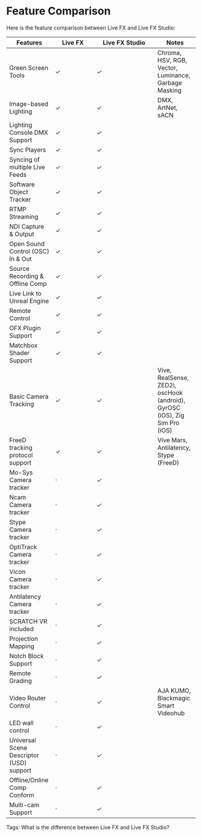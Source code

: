 # Feature Comparison

Here is the feature comparison between Live FX and Live FX Studio:

<table data-full-width="false"><thead><tr><th>Features</th><th width="94">Live FX</th><th width="146">Live FX Studio</th><th>Notes</th></tr></thead><tbody><tr><td>Green Screen Tools</td><td>✓</td><td>✓</td><td>Chroma, HSV, RGB, Vector, Luminance, Garbage Masking</td></tr><tr><td>Image-based Lighting </td><td>✓</td><td>✓</td><td>DMX, ArtNet, sACN</td></tr><tr><td>Lighting Console DMX Support</td><td>✓</td><td>✓</td><td></td></tr><tr><td>Sync Players</td><td>✓</td><td>✓</td><td></td></tr><tr><td>Syncing of multiple Live Feeds</td><td>✓</td><td>✓</td><td></td></tr><tr><td>Software Object Tracker</td><td>✓</td><td>✓</td><td></td></tr><tr><td>RTMP Streaming</td><td>✓</td><td>✓</td><td></td></tr><tr><td>NDI Capture &#x26; Output</td><td>✓</td><td>✓</td><td></td></tr><tr><td>Open Sound Control (OSC) In &#x26; Out</td><td>✓</td><td>✓</td><td></td></tr><tr><td>Source Recording &#x26; Offline Comp</td><td>✓</td><td>✓</td><td></td></tr><tr><td>Live Link to Unreal Engine</td><td>✓</td><td>✓</td><td></td></tr><tr><td>Remote Control</td><td>✓</td><td>✓</td><td></td></tr><tr><td>OFX Plugin Support</td><td>✓</td><td>✓</td><td></td></tr><tr><td>Matchbox Shader Support</td><td>✓</td><td>✓</td><td></td></tr><tr><td>Basic Camera Tracking </td><td>✓</td><td>✓</td><td>Vive, RealSense, ZED2i, oscHook (android), GyrOSC (iOS), Zig Sim Pro (iOS)</td></tr><tr><td>FreeD tracking protocol support </td><td>✓</td><td>✓</td><td>Vive Mars, Antilatency, Stype (FreeD)</td></tr><tr><td>Mo-Sys Camera tracker</td><td>·</td><td>✓</td><td></td></tr><tr><td>Ncam Camera tracker</td><td>·</td><td>✓</td><td></td></tr><tr><td>Stype Camera tracker</td><td>·</td><td>✓</td><td></td></tr><tr><td>OptiTrack Camera tracker</td><td>·</td><td>✓</td><td></td></tr><tr><td>Vicon Camera tracker</td><td>·</td><td>✓</td><td></td></tr><tr><td>Antilatency Camera tracker</td><td>·</td><td>✓</td><td></td></tr><tr><td>SCRATCH VR included</td><td>·</td><td>✓</td><td></td></tr><tr><td>Projection Mapping</td><td>·</td><td>✓</td><td></td></tr><tr><td>Notch Block Support</td><td>·</td><td>✓</td><td></td></tr><tr><td>Remote Grading</td><td>·</td><td>✓</td><td></td></tr><tr><td>Video Router Control </td><td>·</td><td>✓</td><td>AJA KUMO, Blackmagic Smart Videohub</td></tr><tr><td>LED wall control</td><td>·</td><td>✓</td><td></td></tr><tr><td>Universal Scene Descriptor (USD) support</td><td>·</td><td>✓</td><td></td></tr><tr><td>Offline/Online Comp Conform</td><td>·</td><td>✓</td><td></td></tr><tr><td>Multi-cam Support</td><td>·</td><td>✓</td><td></td></tr></tbody></table>

Tags: What is the difference between Live FX and Live FX Studio?
